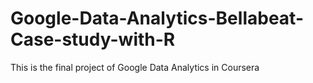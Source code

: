 # Google-Data-Analytics-Bellabeat-Case-study-with-R
This is the final project of Google Data Analytics in Coursera
